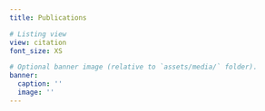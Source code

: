 ```yaml
---
title: Publications

# Listing view
view: citation
font_size: XS

# Optional banner image (relative to `assets/media/` folder).
banner:
  caption: ''
  image: ''
---
```

